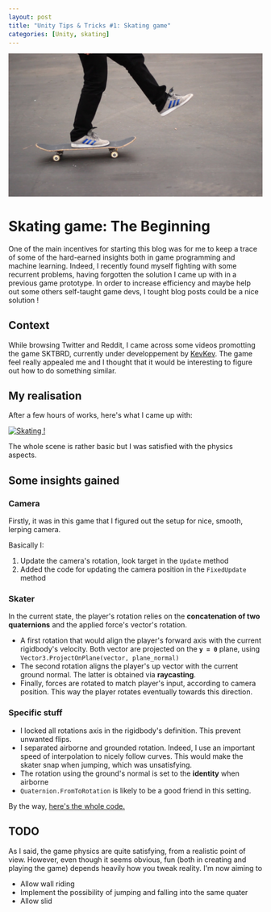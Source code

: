 ```yaml
---
layout: post
title: "Unity Tips & Tricks #1: Skating game"
categories: [Unity, skating]
---
```

<img src="/images/skate1.jpg" class="fit image">

# Skating game: The Beginning

One of the main incentives for starting this blog was for me to keep a trace of some of the hard-earned insights both in game programming and machine learning. Indeed, I recently found myself fighting with some recurrent problems, having forgotten the solution I came up with in a previous game prototype. In order to increase efficiency and maybe help out some others self-taught game devs, I tought blog posts could be a nice solution !

## Context 

While browsing Twitter and Reddit, I came across some videos promotting the game SKTBRD, currently under developpement by [KevKev](https://twitter.com/Der_Kevin). The game feel really appealed me and I thought that it would be interesting to figure out how to do something similar. 

## My realisation

After a few hours of works, here's what I came up with: 

[![Skating ! ](http://img.youtube.com/vi/kTH7jAw3kyk/0.jpg)](http://www.youtube.com/watch?v=kTH7jAw3kyk "Skating")

The whole scene is rather basic but I was satisfied with the physics aspects.


## Some insights gained  

### Camera
Firstly, it was in this game that I figured out the setup for nice, smooth, lerping camera. 

Basically I: 

1. Update the camera's rotation, look target in the `Update` method 
1. Added the code for updating the camera position in the `FixedUpdate` method

### Skater

In the current state, the player's rotation relies on the **concatenation of two quaternions** and the applied force's vector's rotation. 

* A first rotation that would align the player's forward axis with the current rigidbody's velocity. Both vector are projected on the **`y = 0`** plane, using `Vector3.ProjectOnPlane(vector, plane_normal)`
* The second rotation aligns the player's up vector with the current ground normal. The latter is obtained via **raycasting**. 
* Finally, forces are rotated to match player's input, according to camera position. This way the player rotates eventually towards this direction. 


### Specific stuff

* I locked all rotations axis in the rigidbody's definition. This prevent unwanted flips. 
* I separated airborne and grounded rotation. Indeed, I use an important speed of interpolation to nicely follow curves. This would make the skater snap when jumping, which was unsatisfying.  
* The rotation using the ground's normal is set to the **identity** when airborne
* `Quaternion.FromToRotation` is likely to be a good friend in this setting.

By the way, [here's the whole code.](https://github.com/Mehd6384/Unity/tree/master/SkatingGame)

## TODO

As I said, the game physics are quite satisfying, from a realistic point of view. However, even though it seems obvious, fun (both in creating and playing the game) depends heavily how you tweak reality. I'm now aiming to 
* Allow wall riding
* Implement the possibility of jumping and falling into the same quater
* Allow slid